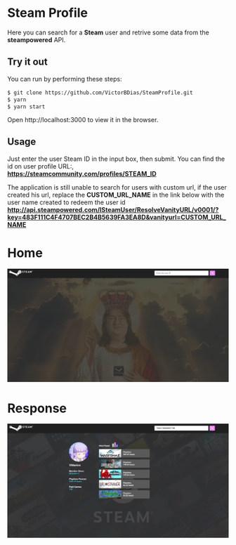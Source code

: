 # Steam Profile

Here you can search for a **Steam** user and retrive some data from the **steampowered** API.

## Try it out

You can run by performing these steps:

```
$ git clone https://github.com/VictorBDias/SteamProfile.git
$ yarn
$ yarn start
```
Open http://localhost:3000 to view it in the browser.

## Usage

Just enter the user Steam ID in the input box, then submit. You can find the id on user profile URL:,<br>
**https://steamcommunity.com/profiles/STEAM_ID** <br>

The application is still unable to search for users with custom url, if the user created his url, replace the **CUSTOM_URL_NAME** in the link below with the user name created to redeem the user id <br>
**http://api.steampowered.com/ISteamUser/ResolveVanityURL/v0001/?key=483F111C4F4707BEC2B4B5639FA3EA8D&vanityurl=CUSTOM_URL_NAME** <br>

# Home
<kbd>
  <img src="src/assets/noUser.png">
</kbd>

# Response
<kbd>
  <img src="src/assets/Response.png">
</kbd>
